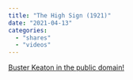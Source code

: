 ```yaml
---
title: "The High Sign (1921)"
date: "2021-04-13"
categories: 
  - "shares"
  - "videos"
---
```


[Buster Keaton in the public domain!](https://commons.m.wikimedia.org/wiki/File:The_High_Sign_(1921).webm)
